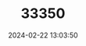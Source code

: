 ---
title: "33350"
category: "Cubilia cubili"
draft: false
date: 2024-02-22 13:03:50
languages:
  Filipino; Pilipino: ["Kubili"]
---